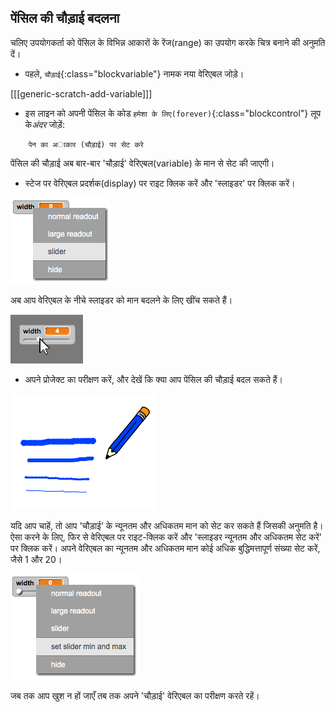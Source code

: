 ## पेंसिल की चौड़ाई बदलना

चलिए उपयोगकर्ता को पेंसिल के विभिन्न आकारों के रेंज(range) का उपयोग करके चित्र बनाने की अनुमति दें।

+ पहले, `चौड़ाई`{:class="blockvariable"} नामक नया वेरिएबल जोड़े।

[[[generic-scratch-add-variable]]]

+ इस लाइन को अपनी पेंसिल के कोड `हमेशा के लिए(forever)`{:class="blockcontrol"} लूप के*अंदर* जोड़ें:

```blocks
    पेन का अाकार (चौड़ाई) पर सेट करे
```

पेंसिल की चौड़ाई अब बार-बार 'चौड़ाई' वेरिएबल(variable) के मान से सेट की जाएगी।

+ स्टेज पर वेरिएबल प्रदर्शक(display) पर राइट क्लिक करें और 'स्लाइडर' पर क्लिक करें।

![स्क्रीनशॉट](images/paint-slider.png)

अब आप वेरिएबल के नीचे स्लाइडर को मान बदलने के लिए खींच सकते हैं।

![स्क्रीनशॉट](images/paint-slider-change.png)

+ अपने प्रोजेक्ट का परीक्षण करें, और देखें कि क्या आप पेंसिल की चौड़ाई बदल सकते हैं।

![स्क्रीनशॉट](images/paint-width-test.png)

यदि आप चाहें, तो आप 'चौड़ाई' के न्यूनतम और अधिकतम मान को सेट कर सकते हैं जिसकी अनुमति है। ऐसा करने के लिए, फिर से वेरिएबल पर राइट-क्लिक करें और 'स्लाइडर न्यूनतम और अधिकतम सेट करें' पर क्लिक करें। अपने वेरिएबल का न्यूनतम और अधिकतम मान कोई अधिक बुद्धिमत्तापूर्ण संख्या सेट करें, जैसे 1 और 20।

![स्क्रीनशॉट](images/paint-slider-max.png)

जब तक आप खुश न हों जाएँ तब तक अपने 'चौड़ाई' वेरिएबल का परीक्षण करते रहें।